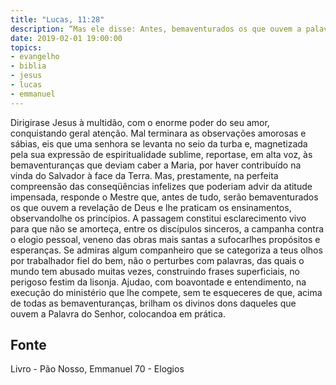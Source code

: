 ```yaml
---
title: "Lucas, 11:28"
description: “Mas ele disse: Antes, bem­aventurados os que ouvem a palavra de Deus e a guardam.”
date: 2019-02-01 19:00:00
topics: 
- evangelho
- biblia
- jesus
- lucas
- emmanuel
---
```


Dirigira­se Jesus à multidão, com o enorme poder do seu amor,
conquistando geral atenção.
Mal terminara as observações amorosas e sábias, eis que uma senhora se
levanta no seio da turba e, magnetizada pela sua expressão de espiritualidade
sublime, reporta­se, em alta voz, às bem­aventuranças que deviam caber a Maria,
por haver contribuído na vinda do Salvador à face da Terra. Mas, prestamente, na
perfeita compreensão das conseqüências infelizes que poderiam advir da atitude
impensada, responde o Mestre que, antes de tudo, serão bem­aventurados os que
ouvem a revelação de Deus e lhe praticam os ensinamentos, observando­lhe os
princípios.
A passagem constitui esclarecimento vivo para que não se amorteça, entre
os discípulos sinceros, a campanha contra o elogio pessoal, veneno das obras mais
santas a sufocar­lhes propósitos e esperanças.
Se admiras algum companheiro que se categoriza a teus olhos por
trabalhador fiel do bem, não o perturbes com palavras, das quais o mundo tem
abusado muitas vezes, construindo frases superficiais, no perigoso festim da lisonja.
Ajuda­o, com boa­vontade e entendimento, na execução do ministério que lhe
compete, sem te esqueceres de que, acima de todas as bem­aventuranças, brilham os
divinos dons daqueles que ouvem a Palavra do Senhor, colocando­a em prática.




## Fonte
Livro - Pão Nosso, Emmanuel
70 - Elogios
